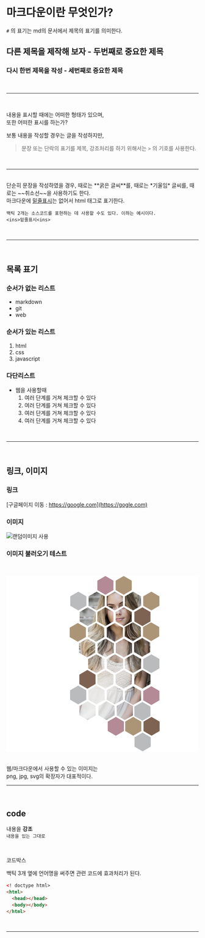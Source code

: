 # 마크다운이란 무엇인가?
`#` 의 표기는 md의 문서에서 제목의 표기를 의미한다.

## 다른 제목을 제작해 보자 - 두번째로 중요한 제목

### 다시 한번 제목을 작성 - 세번째로 중요한 제목


<br/>

---


<br/>

내용을 표시할 때에는 어떠한 형태가 있으며, <br />
또한 어떠한 표시를 하는가?


보통 내용을 작성할 경우는 글을 작성하지만, <br />
> 문장 또는 단락의 표기를  제목, 강조처리를 하기 위해서는 `>` 의 기호를 사용한다.



<br/>


---


<br/>
단순히 문장을 작성하였을 경우, 때로는 **굵은 글씨**를, 때로는 *기울임* 글씨를, 때로는 ~~취소선~~을 사용하기도 한다. <br />
마크다운에 <ins>밑줄표시</ins>는 없어서 html 태그로 표기한다.
<br/>

`백틱 2개는 소스코드를 표현하는 데 사용할 수도 있다. 이하는 예시이다. ` <br/>
`<ins>밑줄표시<ins>` 

<br/>


---

<br/>

## 목록 표기
### 순서가 없는 리스트
- markdown
- git
- web

### 순서가 있는 리스트

1. html
2. css
3. javascript

### 다단리스트
- 웹을 사용할때
  1. 여러 단계를 거쳐 체크할 수 있다
  1. 여러 단계를 거쳐 체크할 수 있다
  1. 여러 단계를 거쳐 체크할 수 있다
  1. 여러 단계를 거쳐 체크할 수 있다

<br/>

  ---

<br/>

## 링크, 이미지
### 링크
[구글페이지 이동 : https://google.com](https://gogle.com)

### 이미지
![랜덤이미지 사용](https://picsum.photos/200)

### 이미지 불러오기 테스트

<br/>

![girl](./img/girl.png)


<br/>
웹/마크다운에서 사용할 수 있는 이미지는 <br/> png, jpg, svg의 확장자가 대표적이다.


<br/>



---

<br/>

## code

내용을 **강조** <br/>
`내용을 있는 그대로`

<br/>

코드박스<br/>

백틱 3개 옆에 언어명을 써주면 
관련 코드에 효과처리가 된다.

``` html
<! doctype html>
<html>
  <head></head>
  <body></body>
</html>
```

<br/>


---


<br/>

